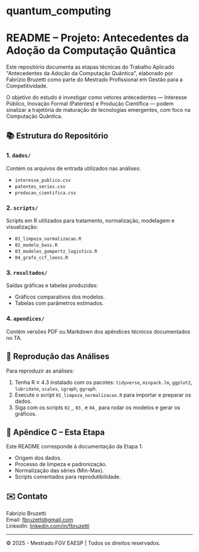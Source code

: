 # quantum_computing

# README – Projeto: Antecedentes da Adoção da Computação Quântica

Este repositório documenta as etapas técnicas do Trabalho Aplicado "Antecedentes da Adoção da Computação Quântica", elaborado por Fabrizio Bruzetti como parte do Mestrado Profissional em Gestão para a Competitividade. 

O objetivo do estudo é investigar como vetores antecedentes — Interesse Público, Inovação Formal (Patentes) e Produção Científica — podem sinalizar a trajetória de maturação de tecnologias emergentes, com foco na Computação Quântica.

## 📚 Estrutura do Repositório

### 1. `dados/`
Contém os arquivos de entrada utilizados nas análises:
- `interesse_publico.csv`
- `patentes_series.csv`
- `producao_cientifica.csv`

### 2. `scripts/`
Scripts em R utilizados para tratamento, normalização, modelagem e visualização:
- `01_limpeza_normalizacao.R`
- `02_modelo_bass.R`
- `03_modelos_gompertz_logistico.R`
- `04_grafo_ccf_loess.R`

### 3. `resultados/`
Saídas gráficas e tabelas produzidas:
- Gráficos comparativos dos modelos.
- Tabelas com parâmetros estimados.

### 4. `apendices/`
Contém versões PDF ou Markdown dos apêndices técnicos documentados no TA.

## 🔧 Reprodução das Análises
Para reproduzir as análises:
1. Tenha R ≥ 4.3 instalado com os pacotes: `tidyverse`, `minpack.lm`, `ggplot2`, `lubridate`, `scales`, `igraph`, `ggraph`.
2. Execute o script `01_limpeza_normalizacao.R` para importar e preparar os dados.
3. Siga com os scripts `02_`, `03_` e `04_` para rodar os modelos e gerar os gráficos.

## 🔹 Apêndice C – Esta Etapa
Este README corresponde à documentação da Etapa 1:
- Origem dos dados.
- Processo de limpeza e padronização.
- Normalização das séries (Min-Max).
- Scripts comentados para reprodutibilidade.

## ✉️ Contato
Fabrizio Bruzetti  
Email: fbruzetti@gmail.com  
LinkedIn: [linkedin.com/in/fbruzetti](https://linkedin.com/in/fbruzetti)

---
© 2025 - Mestrado FGV EAESP | Todos os direitos reservados.

